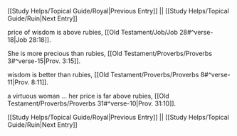 [[Study Helps/Topical Guide/Royal|Previous Entry]]  ||  [[Study Helps/Topical Guide/Ruin|Next Entry]]

 price of wisdom is above rubies, [[Old Testament/Job/Job 28#^verse-18|Job 28:18]].

 She is more precious than rubies, [[Old Testament/Proverbs/Proverbs 3#^verse-15|Prov. 3:15]].

 wisdom is better than rubies, [[Old Testament/Proverbs/Proverbs 8#^verse-11|Prov. 8:11]].

 a virtuous woman ... her price is far above rubies, [[Old Testament/Proverbs/Proverbs 31#^verse-10|Prov. 31:10]].

[[Study Helps/Topical Guide/Royal|Previous Entry]]  ||  [[Study Helps/Topical Guide/Ruin|Next Entry]]